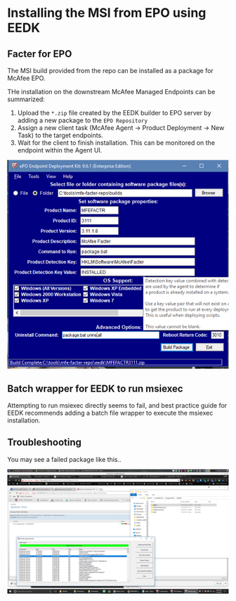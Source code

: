 # Installing the MSI from EPO using EEDK

## Facter for EPO

The MSI build provided from the repo can be installed as a package for McAfee EPO.

THe installation on the downstream McAfee Managed Endpoints can be summarized:

1. Upload the `*.zip` file created by the EEDK builder to EPO server by adding a new package to the `EPO Repository`
2. Assign a new client task (McAfee Agent -> Product Deployment -> New Task) to the target endpoints.
3. Wait for the client to finish installation. This can be monitored on the endpoint within the Agent UI. 

![Screenshot](meta/eedk-batched.png?raw=true "Screenshot")

## Batch wrapper for EEDK to run msiexec

Attempting to run msiexec directly seems to fail, and best practice guide for EEDK recommends adding a batch file wrapper to execute the msiexec installation.

## Troubleshooting

You may see a failed package like this..

![Screenshot](meta/failed-eedk-facter.png?raw=true "Screenshot")